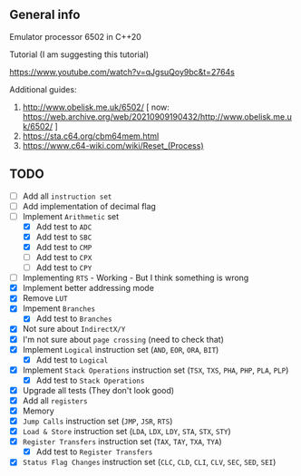 General info
---
Emulator processor 6502 in C++20

Tutorial (I am suggesting this tutorial)

https://www.youtube.com/watch?v=qJgsuQoy9bc&t=2764s

Additional guides:
1. http://www.obelisk.me.uk/6502/ [ now: https://web.archive.org/web/20210909190432/http://www.obelisk.me.uk/6502/ ]
2. https://sta.c64.org/cbm64mem.html
3. https://www.c64-wiki.com/wiki/Reset_(Process)

TODO
---

- [ ] Add all `instruction set`
- [ ] Add implementation of decimal flag
- [ ] Implement `Arithmetic` set
    - [X] Add test to `ADC`
    - [X] Add test to `SBC`
    - [X] Add test to `CMP`
    - [ ] Add test to `CPX`
    - [ ] Add test to `CPY`
- [ ] Implementing `RTS` - Working - But I think something is wrong
- [X] Implement better addressing mode
- [X] Remove `LUT`
- [X] Impement `Branches`
    - [X] Add test to `Branches`
- [X] Not sure about `IndirectX/Y`
- [X] I'm not sure about `page crossing` (need to check that)
- [X] Implement `Logical` instruction set (`AND`, `EOR`, `ORA`, `BIT`)
    - [X] Add test to `Logical`
- [X] Implement `Stack Operations` instruction set (`TSX`, `TXS`, `PHA`, `PHP`, `PLA`, `PLP`)
    - [X] Add test to `Stack Operations`
- [X] Upgrade all tests (They don't look good)
- [x] Add all `registers`
- [x] Memory
- [x] `Jump Calls` instruction set (`JMP`, `JSR`, `RTS`)
- [x] `Load & Store` instruction set (`LDA`, `LDX`, `LDY`, `STA`, `STX`, `STY`)
- [x] `Register Transfers` instruction set (`TAX`, `TAY`, `TXA`, `TYA`)
    - [x] Add test to `Register Transfers`
- [x] `Status Flag Changes` instruction set (`CLC`, `CLD`, `CLI`, `CLV`, `SEC`, `SED`, `SEI`)